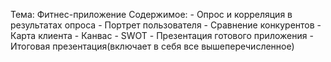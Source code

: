 Тема: Фитнес-приложение
Содержимое:
	- Опрос и корреляция в результатах опроса
	- Портрет пользователя
	- Сравнение конкурентов
	- Карта клиента
	- Канвас
	- SWOT
	- Презентация готового приложения
	- Итоговая презентация(включает в себя все вышеперечисленное)